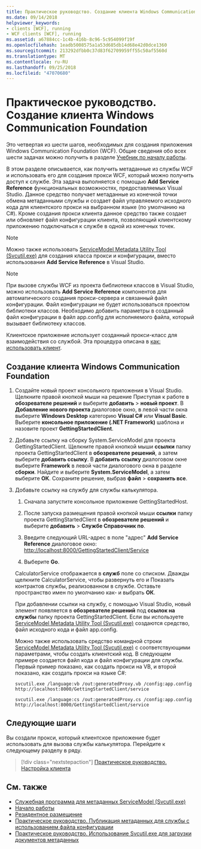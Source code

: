 ```yaml
---
title: Практическое руководство. Создание клиента Windows Communication Foundation
ms.date: 09/14/2018
helpviewer_keywords:
- clients [WCF], running
- WCF clients [WCF], running
ms.assetid: a67884cc-1c4b-416b-8c96-5c954099f19f
ms.openlocfilehash: 1eadb5008575a1a53d685db14d68e42d0dce1360
ms.sourcegitcommit: 213292dfbb0c37d83f62709959ff55c50af5560d
ms.translationtype: MT
ms.contentlocale: ru-RU
ms.lasthandoff: 09/25/2018
ms.locfileid: "47070680"
---
```

# <a name="how-to-create-a-windows-communication-foundation-client"></a>Практическое руководство. Создание клиента Windows Communication Foundation

Это четвертая из шести шагов, необходимых для создания приложения Windows Communication Foundation (WCF). Общие сведения обо всех шести задачах можно получить в разделе [Учебник по началу работы](../../../docs/framework/wcf/getting-started-tutorial.md).

В этом разделе описывается, как получить метаданные из службы WCF и использовать его для создания прокси WCF, который можно получить доступ к службе. Эта задача выполняется с помощью **Add Service Reference** функциональных возможностях, предоставляемых Visual Studio. Данное средство получает метаданные из конечной точки обмена метаданными службы и создает файл управляемого исходного кода для клиентского прокси на выбранном языке (по умолчанию на C#). Кроме создания прокси клиента данное средство также создает или обновляет файл конфигурации клиента, позволяющий клиентскому приложению подключаться к службе в одной из конечных точек.

> [!NOTE]
> Можно также использовать [ServiceModel Metadata Utility Tool (Svcutil.exe)](../../../docs/framework/wcf/servicemodel-metadata-utility-tool-svcutil-exe.md) для создания класса прокси и конфигурации, вместо использования **Add Service Reference** в Visual Studio.

> [!NOTE]
> При вызове службы WCF из проекта библиотеки классов в Visual Studio, можно использовать **Add Service Reference** компонентов для автоматического создания прокси-сервера и связанный файл конфигурации. Файл конфигурации не будет использоваться проектом библиотеки классов. Необходимо добавить параметры в созданный файл конфигурации в файл app.config для исполняемого файла, который вызывает библиотеку классов.

Клиентское приложение использует созданный прокси-класс для взаимодействия со службой. Эта процедура описана в [как: использовать клиент](../../../docs/framework/wcf/how-to-use-a-wcf-client.md).

## <a name="to-create-a-windows-communication-foundation-client"></a>Создание клиента Windows Communication Foundation

1. Создайте новый проект консольного приложения в Visual Studio. Щелкните правой кнопкой мыши на решение Приступая к работе в **обозревателе решений** и выберите **добавить** > **новый проект**. В **Добавление нового проекта** диалоговое окно, в левой части окна выберите **Windows Desktop** категорию **Visual C#** или **Visual Basic**. Выберите **консольное приложение (.NET Framework)** шаблона и назовите проект **GettingStartedClient**.

2. Добавьте ссылку на сборку System.ServiceModel для проекта GettingStartedClient. Щелкните правой кнопкой мыши **ссылки** папку проекта GettingStartedClient в **обозревателе решений**, а затем выберите **добавить ссылку**. В **добавить ссылку** диалоговом окне выберите **Framework** в левой части диалогового окна в разделе **сборки**. Найдите и выберите **System.ServiceModel**, а затем выберите **ОК**. Сохраните решение, выбрав **файл** > **сохранить все**.

3. Добавьте ссылку на службу для службы калькулятора.

   1. Сначала запустите консольное приложение GettingStartedHost.

   2. После запуска размещения правой кнопкой мыши **ссылки** папку проекта GettingStartedClient в **обозревателе решений** и выберите **добавить**  >   **Службе Справочник по**.

   3. Введите следующий URL-адрес в поле "адрес" **Add Service Reference** диалоговое окно: [http://localhost:8000/GettingStartedClient/Service](http://localhost:8000/GettingStartedClient/Service)

   4. Выберите **Go**.

   CalculatorService отображается в **служб** поле со списком. Дважды щелкните CalculatorService, чтобы развернуть его и Показать контрактов службы, реализованном в службе. Оставьте пространство имен по умолчанию как- и выбрать **ОК**.

    При добавлении ссылки на службу, с помощью Visual Studio, новый элемент появляется в **обозревателе решений** под **ссылок на службы** папку проекта GettingStartedClient. Если вы используете [ServiceModel Metadata Utility Tool (Svcutil.exe)](../../../docs/framework/wcf/servicemodel-metadata-utility-tool-svcutil-exe.md) создаются средство, файл исходного кода и файл app.config.

    Можно также использовать средство командной строки [ServiceModel Metadata Utility Tool (Svcutil.exe)](../../../docs/framework/wcf/servicemodel-metadata-utility-tool-svcutil-exe.md) с соответствующими параметрами, чтобы создать клиентский код. В следующем примере создается файл кода и файл конфигурации для службы. Первый пример показано, как создать прокси на VB, и второй показано, как создать прокси на языке C#:

    ```shell
    svcutil.exe /language:vb /out:generatedProxy.vb /config:app.config http://localhost:8000/GettingStartedClient/service
    ```

    ```shell
    svcutil.exe /language:cs /out:generatedProxy.cs /config:app.config http://localhost:8000/GettingStartedClient/service
    ```

## <a name="next-steps"></a>Следующие шаги

Вы создали прокси, который клиентское приложение будет использовать для вызова службы калькулятора. Перейдите к следующему разделу в ряду.

> [!div class="nextstepaction"]
> [Практическое руководство. Настройка клиента](../../../docs/framework/wcf/how-to-configure-a-basic-wcf-client.md)

## <a name="see-also"></a>См. также

- [Служебная программа для метаданных ServiceModel (Svcutil.exe)](../../../docs/framework/wcf/servicemodel-metadata-utility-tool-svcutil-exe.md)
- [Начало работы](../../../docs/framework/wcf/samples/getting-started-sample.md)
- [Резидентное размещение](../../../docs/framework/wcf/samples/self-host.md)
- [Практическое руководство. Публикация метаданных для службы с использованием файла конфигурации](../../../docs/framework/wcf/feature-details/how-to-publish-metadata-for-a-service-using-a-configuration-file.md)
- [Практическое руководство. Использование Svcutil.exe для загрузки документов метаданных](../../../docs/framework/wcf/feature-details/how-to-use-svcutil-exe-to-download-metadata-documents.md)
